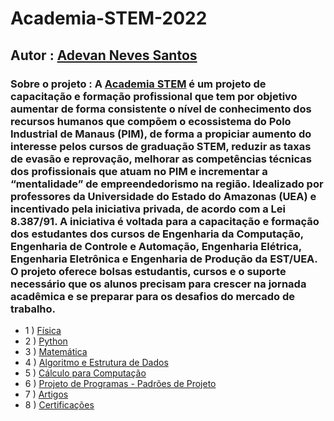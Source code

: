 # Academia-STEM-2022

## Autor : [Adevan Neves Santos](https://www.linkedin.com/in/adevan-neves-santos/)

### Sobre o projeto : A [Academia STEM](https://www.linkedin.com/company/academia-stem/mycompany/) é um projeto de capacitação e formação profissional que tem por objetivo aumentar de forma consistente o nível de conhecimento dos recursos humanos que compõem o ecossistema do Polo Industrial de Manaus (PIM), de forma a propiciar aumento do interesse pelos cursos de graduação STEM, reduzir as taxas de evasão e reprovação, melhorar as competências técnicas dos profissionais que atuam no PIM e incrementar a “mentalidade” de empreendedorismo na região. Idealizado por professores da Universidade do Estado do Amazonas (UEA) e incentivado pela iniciativa privada, de acordo com a Lei 8.387/91. A iniciativa é voltada para a capacitação e formação dos estudantes dos cursos de Engenharia da Computação, Engenharia de Controle e Automação, Engenharia Elétrica, Engenharia Eletrônica e Engenharia de Produção da EST/UEA.  O projeto oferece bolsas estudantis, cursos e o suporte necessário que os alunos precisam para crescer na jornada acadêmica e se preparar para os desafios do mercado de trabalho.   

-  1 ) [Física](./Cursos/Fisica-Basica/README.md)
-  2 ) [Python](./Cursos/Python-Basico/README.md)
-  3 ) [Matemática](./Cursos/Matematica-Basica/Atividade_Introducao_Integral.ipynb)
-  4 ) [Algoritmo e Estrutura de Dados](./Cursos/Algoritmo-e-Estrutura-de-Dados/README.md)
-  5 ) [Cálculo para Computação](./Cursos/Calculo-para-Computacao/README.md)
-  6 ) [Projeto de Programas - Padrões de Projeto](./Cursos/Java-Padroes-de-Projeto/README.md)
-  7 ) [Artigos](./Cursos/Artigos/)
-  8 ) [Certificações](./Cursos/Certificados/)